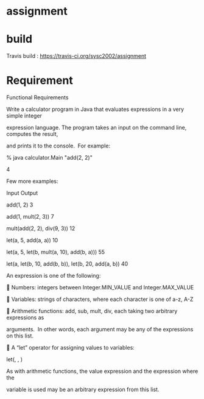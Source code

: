 # assignment




# build

Travis build : https://travis-ci.org/sysc2002/assignment


# Requirement 

Functional Requirements

Write a calculator program in Java that evaluates expressions in a very simple integer 

expression language. The program takes an input on the command line, computes the result, 

and prints it to the console.  For example:

% java calculator.Main "add(2, 2)"

4

Few more examples:

Input Output 

add(1, 2) 3 

add(1, mult(2, 3)) 7 

mult(add(2, 2), div(9, 3)) 12 

let(a, 5, add(a, a)) 10 

let(a, 5, let(b, mult(a, 10), add(b, a))) 55 

let(a, let(b, 10, add(b, b)), let(b, 20, add(a, b)) 40 

An expression is one of the following:

 Numbers: integers between Integer.MIN_VALUE and Integer.MAX_VALUE

 Variables: strings of characters, where each character is one of a-z, A-Z

 Arithmetic functions: add, sub, mult, div, each taking two arbitrary expressions as 

arguments.  In other words, each argument may be any of the expressions on this list.

 A “let” operator for assigning values to variables: 

let(<variable name>, <value expression>, <expression where variable is used>)

As with arithmetic functions, the value expression and the expression where the 

variable is used may be an arbitrary expression from this list.



